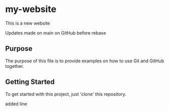 # my-website

This is a new website

Updates made on main on GitHub before rebase

## Purpose

The purpose of this file is to provide examples
on how to use Git and GitHub together.

## Getting Started

To get started with this project, just 'clone' this repository.

added line
